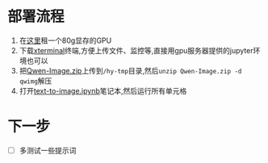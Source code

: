 # 部署流程


1. 在[这里](https://www.gpushare.com/auth/register?user=15*****1825&fromId=7b5500512070&source=link)租一个80g显存的GPU
2. 下载[xterminal](https://www.xterminal.cn/)终端,方便上传文件、监控等,直接用gpu服务器提供的jupyter环境也可以
4. 把[Qwen-Image.zip](./Qwen-Image.zip)上传到`/hy-tmp`目录,然后`unzip Qwen-Image.zip -d qwimg`解压
5. 打开[text-to-image.ipynb](./text-to-image.ipynb)笔记本,然后运行所有单元格


# 下一步

- [ ] 多测试一些提示词
